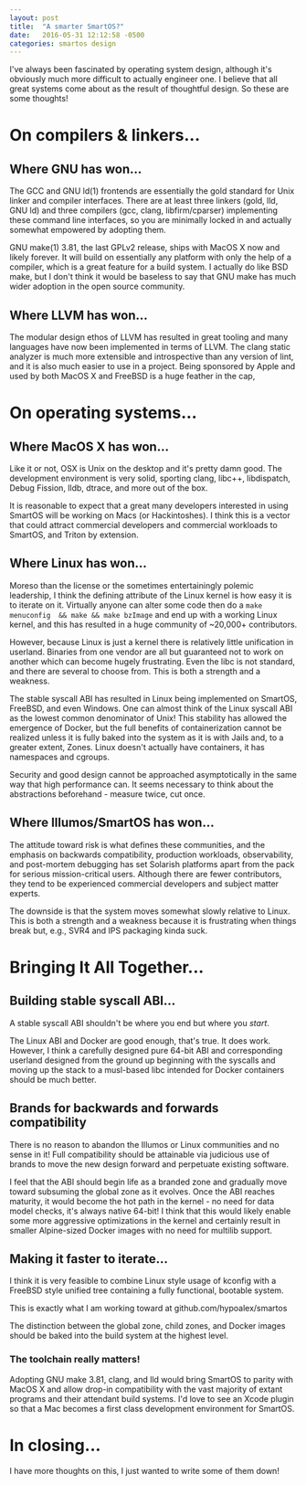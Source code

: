 ```yaml
---
layout: post
title:  "A smarter SmartOS?"
date:   2016-05-31 12:12:58 -0500
categories: smartos design
---
```


I've always been fascinated by operating system design, although it's obviously 
much more difficult to actually engineer one. I believe that all great systems come about as the result of thoughtful design. So these are some thoughts!

# On compilers & linkers...

## Where GNU has won...

The GCC and GNU ld(1) frontends are essentially the gold standard for Unix 
linker and compiler interfaces. There are at least three linkers 
(gold, lld, GNU ld) and three compilers (gcc, clang, libfirm/cparser) 
implementing these command line interfaces, so you are minimally locked in and 
actually somewhat empowered by adopting them.

GNU make(1) 3.81, the last GPLv2 release, ships with MacOS X now and likely 
forever. It will build on essentially any platform with only the help of a 
compiler, which is a great feature for a build system. I actually do like 
BSD make, but I don't think it would be baseless to say that GNU make has 
much wider adoption in the open source community. 

## Where LLVM has won...

The modular design ethos of LLVM has resulted in great tooling and many 
languages have now been implemented in terms of LLVM. The clang static analyzer 
is much more extensible and introspective than any version of lint, and it is 
also much easier to use in a project. Being sponsored by Apple and used by both 
MacOS X and FreeBSD is a huge feather in the cap, 

# On operating systems...

## Where MacOS X has won...

Like it or not, OSX is Unix on the desktop and it's pretty damn good. The 
development environment is very solid, sporting clang, libc++, libdispatch, 
Debug Fission, lldb, dtrace, and more out of the box.

It is reasonable to expect that a great many developers interested in using 
SmartOS will be working on Macs (or Hackintoshes). I think this is a vector 
that could attract commercial developers and commercial workloads to SmartOS, 
and Triton by extension.

## Where Linux has won...

Moreso than the license or the sometimes entertainingly polemic leadership, I 
think the defining attribute of the Linux kernel is how easy it is to iterate 
on it. Virtually anyone can alter some code then do a `make menuconfig 
&& make && make bzImage` and end up with a working Linux kernel, and this has 
resulted in a huge community of ~20,000+ contributors.

However, because Linux is just a kernel there is relatively little unification 
in userland. Binaries from one vendor are all but guaranteed not to work on 
another which can become hugely frustrating. Even the libc is not standard, and 
there are several to choose from. This is both a strength and a weakness.

The stable syscall ABI has resulted in Linux being implemented on SmartOS, 
FreeBSD, and even Windows. One can almost think of the Linux syscall ABI as the 
lowest common denominator of Unix! This stability has allowed the emergence of 
Docker, but the full benefits of containerization cannot be realized unless it 
is fully baked into the system as it is with Jails and, to a greater extent, 
Zones. Linux doesn't actually have containers, it has namespaces and cgroups.

Security and good design cannot be approached asymptotically in the same way 
that high performance can. It seems necessary to think about the abstractions 
beforehand - measure twice, cut once. 

## Where Illumos/SmartOS has won...

The attitude toward risk is what defines these communities, and the emphasis on 
backwards compatibility, production workloads, observability, and post-mortem 
debugging has set Solarish platforms apart from the pack for serious 
mission-critical users. Although there are fewer contributors, they tend to be 
experienced commercial developers and subject matter experts.

The downside is that the system moves somewhat slowly relative to Linux. This 
is both a strength and a weakness because it is frustrating when things break 
but, e.g., SVR4 and IPS packaging kinda suck.

# Bringing It All Together...

## Building stable syscall ABI...

A stable syscall ABI shouldn't be where you end but where you *start*.

The Linux ABI and Docker are good enough, that's true. It does work. However, I 
think a carefully designed pure 64-bit ABI and corresponding userland designed 
from the ground up beginning with the syscalls and moving up the stack to a 
musl-based libc intended for Docker containers should be much better. 

## Brands for backwards and forwards compatibility

There is no reason to abandon the Illumos or Linux communities and no sense in 
it! Full compatibility should be attainable via judicious use of brands to move 
the new design forward and perpetuate existing software.

I feel that the ABI should begin life as a branded zone and gradually move 
toward subsuming the global zone as it evolves. Once the ABI reaches maturity,
it would become the hot path in the kernel - no need for data model checks, 
it's always native 64-bit! I think that this would likely enable some more 
aggressive optimizations in the kernel and certainly result in smaller 
Alpine-sized Docker images with no need for multilib support.

## Making it faster to iterate...

I think it is very feasible to combine Linux style usage of kconfig with a 
FreeBSD style unified tree containing a fully functional, bootable system.

This is exactly what I am working toward at github.com/hypoalex/smartos

The distinction between the global zone, child zones, and Docker images should 
be baked into the build system at the highest level. 

### The toolchain really matters!

Adopting GNU make 3.81, clang, and lld would bring SmartOS to parity with MacOS 
X and allow drop-in compatibility with the vast majority of extant programs and 
their attendant build systems. I'd love to see an Xcode plugin so that a Mac
becomes a first class development environment for SmartOS.

# In closing...

I have more thoughts on this, I just wanted to write some of them down!


